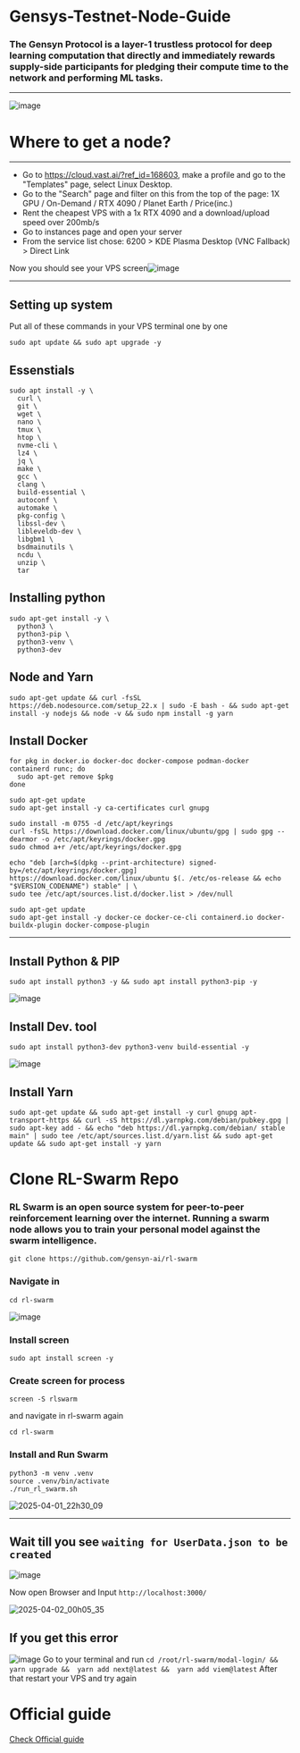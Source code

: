 # Gensys-Testnet-Node-Guide

### The Gensyn Protocol is a layer-1 trustless protocol for deep learning computation that directly and immediately rewards supply-side participants for pledging their compute time to the network and performing ML tasks.
-------------------

![image](https://github.com/user-attachments/assets/779fe974-66bf-4b7b-8231-02a66c3dbd35)


# Where to get a node?
---
- Go to https://cloud.vast.ai/?ref_id=168603, make a profile and go to the "Templates" page, select Linux Desktop.
- Go to the "Search" page and filter on this from the top of the page: 1X GPU / On-Demand / RTX 4090 / Planet Earth / Price(inc.)
- Rent the cheapest VPS with a 1x RTX 4090 and a download/upload speed over 200mb/s
- Go to instances page and open your server
- From the service list chose: 6200 > KDE Plasma Desktop (VNC Fallback) > Direct Link

Now you should see your VPS screen![image](https://github.com/user-attachments/assets/c3d1528f-defc-4251-b4c0-6ce5b1903bb4)


---

## Setting up system 

Put all of these commands in your VPS terminal one by one
```
sudo apt update && sudo apt upgrade -y
```

## Essenstials 
```
sudo apt install -y \
  curl \
  git \
  wget \
  nano \
  tmux \
  htop \
  nvme-cli \
  lz4 \
  jq \
  make \
  gcc \
  clang \
  build-essential \
  autoconf \
  automake \
  pkg-config \
  libssl-dev \
  libleveldb-dev \
  libgbm1 \
  bsdmainutils \
  ncdu \
  unzip \
  tar

```

## Installing python 
```
sudo apt-get install -y \
  python3 \
  python3-pip \
  python3-venv \
  python3-dev
```

## Node and Yarn 
```
sudo apt-get update && curl -fsSL https://deb.nodesource.com/setup_22.x | sudo -E bash - && sudo apt-get install -y nodejs && node -v && sudo npm install -g yarn
```


## Install Docker 
```
for pkg in docker.io docker-doc docker-compose podman-docker containerd runc; do
  sudo apt-get remove $pkg
done

sudo apt-get update
sudo apt-get install -y ca-certificates curl gnupg

sudo install -m 0755 -d /etc/apt/keyrings
curl -fsSL https://download.docker.com/linux/ubuntu/gpg | sudo gpg --dearmor -o /etc/apt/keyrings/docker.gpg
sudo chmod a+r /etc/apt/keyrings/docker.gpg

echo "deb [arch=$(dpkg --print-architecture) signed-by=/etc/apt/keyrings/docker.gpg] https://download.docker.com/linux/ubuntu $(. /etc/os-release && echo "$VERSION_CODENAME") stable" | \
sudo tee /etc/apt/sources.list.d/docker.list > /dev/null

sudo apt-get update
sudo apt-get install -y docker-ce docker-ce-cli containerd.io docker-buildx-plugin docker-compose-plugin

```





---
## Install Python & PIP 
```
sudo apt install python3 -y && sudo apt install python3-pip -y
```
![image](https://github.com/user-attachments/assets/9608067a-c0a1-4572-87cc-d606c239c72a)


## Install Dev. tool 
```
sudo apt install python3-dev python3-venv build-essential -y
```
![image](https://github.com/user-attachments/assets/5a138859-9483-4028-b676-c942a3b5c034)


## Install Yarn
```
sudo apt-get update && sudo apt-get install -y curl gnupg apt-transport-https && curl -sS https://dl.yarnpkg.com/debian/pubkey.gpg | sudo apt-key add - && echo "deb https://dl.yarnpkg.com/debian/ stable main" | sudo tee /etc/apt/sources.list.d/yarn.list && sudo apt-get update && sudo apt-get install -y yarn
```



# Clone RL-Swarm Repo 
### RL Swarm is an open source system for peer-to-peer reinforcement learning over the internet. Running a swarm node allows you to train your personal model against the swarm intelligence. 

```
git clone https://github.com/gensyn-ai/rl-swarm
```

### Navigate in 
```
cd rl-swarm
```

![image](https://github.com/user-attachments/assets/d033e5ce-ff44-49d8-97c6-c0268061aeb3)


### Install screen 
```
sudo apt install screen -y
```

### Create screen for process  
```
screen -S rlswarm
```
and navigate in rl-swarm again
```
cd rl-swarm
```

### Install and Run Swarm 
```
python3 -m venv .venv
source .venv/bin/activate
./run_rl_swarm.sh
```

![2025-04-01_22h30_09](https://github.com/user-attachments/assets/a48558bd-9f88-4ac9-8c26-2b437ac2e5ac)


---

## Wait till you see ```waiting for UserData.json to be created```
![image](https://github.com/user-attachments/assets/0eb0a771-3afb-4640-a8a3-38aac53f0aeb)

Now open Browser and Input 
```http://localhost:3000/``` 

![2025-04-02_00h05_35](https://github.com/user-attachments/assets/fbe91e2a-9072-40ca-9794-77753969963c)

## If you get this error
![image](https://github.com/user-attachments/assets/22c95d21-1515-414e-8980-5d37c5bad728)
Go to your terminal and run
```cd /root/rl-swarm/modal-login/ && yarn upgrade &&  yarn add next@latest &&  yarn add viem@latest```
After that restart your VPS and try again


# Official guide 
[Check Official guide](https://github.com/gensyn-ai/rl-swarm?tab=readme-ov-file)

